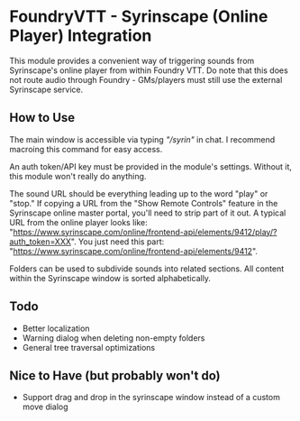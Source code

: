 # FoundryVTT - Syrinscape (Online Player) Integration

This module provides a convenient way of triggering sounds from Syrinscape's online player from within Foundry VTT. Do note that this does not route audio through Foundry - GMs/players must still use the external Syrinscape service.

## How to Use

The main window is accessible via typing _"/syrin"_ in chat. I recommend macroing this command for easy access.

An auth token/API key must be provided in the module's settings. Without it, this module won't really do anything.

The sound URL should be everything leading up to the word "play" or "stop." If copying a URL from the "Show Remote Controls" feature in the Syrinscape online master portal, you'll need to strip part of it out. A typical URL from the online player looks like: "https://www.syrinscape.com/online/frontend-api/elements/9412/play/?auth_token=XXX". You just need this part: "https://www.syrinscape.com/online/frontend-api/elements/9412".

Folders can be used to subdivide sounds into related sections. All content within the Syrinscape window is sorted alphabetically.

## Todo

* Better localization
* Warning dialog when deleting non-empty folders
* General tree traversal optimizations

## Nice to Have (but probably won't do)

* Support drag and drop in the syrinscape window instead of a custom move dialog
